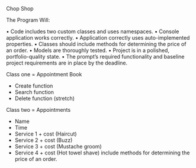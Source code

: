 Chop Shop

The Program Will:

• Code includes two custom classes and uses namespaces.
• Console application works correctly.
• Application correctly uses auto-implemented properties.
• Classes should include methods for determining the price of an order.
• Models are thoroughly tested.
• Project is in a polished, portfolio-quality state.
• The prompt’s required functionality and baseline project requirements are in place by the deadline.

Class one = Appointment Book
 - Create function
 - Search function
 - Delete function (stretch)

Class two = Appointments
 - Name
 - Time
 - Service 1 + cost (Haircut)
 - Service 2 + cost (Buzz)
 - Service 3 + cost (Mustache groom)
 - Service 4 + cost (Hot towel shave)
 include methods for determining the price of an order.